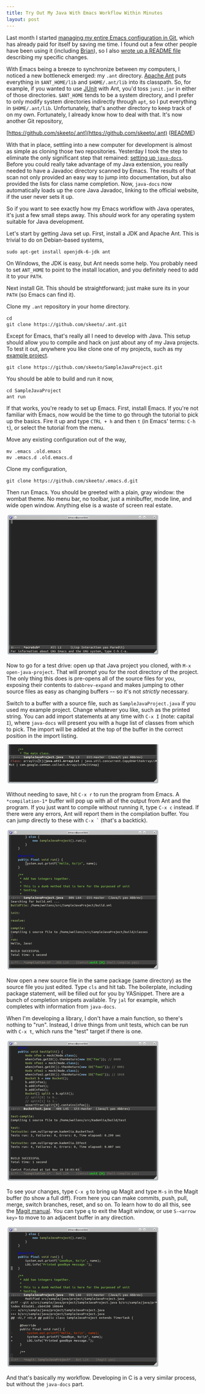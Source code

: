 ```yaml
---
title: Try Out My Java With Emacs Workflow Within Minutes
layout: post
---
```


Last month I started [managing my entire Emacs configuration in
Git](/blog/2011/10/19/), which has already paid for itself by saving
me time. I found out a few other people have been using it (including
[Brian](http://www.50ply.com/)), so I also [wrote up a README
file](https://github.com/skeeto/.emacs.d#readme) describing my
specific changes.

With Emacs being a breeze to synchronize between my computers, I
noticed a new bottleneck emerged: my `.ant`
directory. [Apache Ant](http://ant.apache.org/) puts everything in
`$ANT_HOME/lib` and `$HOME/.ant/lib` into its classpath. So, for
example, if you wanted to use [JUnit](http://www.junit.org/) with Ant,
you'd toss `junit.jar` in either of those directories. `$ANT_HOME`
tends to be a system directory, and I prefer to only modify system
directories indirectly through `apt`, so I put everything in
`$HOME/.ant/lib`. Unfortunately, that's another directory to keep
track of on my own. Fortunately, I already know how to deal with
that. It's now another Git repository,

[https://github.com/skeeto/.ant](https://github.com/skeeto/.ant)
([README](https://github.com/skeeto/.ant#readme))

With that in place, settling into a new computer for development is
almost as simple as cloning those two repositories. Yesterday I took
the step to eliminate the only significant step that remained:
[setting up `java-docs`](/blog/2010/10/14/). Before you could really
take advantage of my Java extension, you really needed to have a
Javadoc directory scanned by Emacs. The results of that scan not only
provided an easy way to jump into documentation, but also provided the
lists for class name completion. Now, `java-docs` now automatically
loads up the core Java Javadoc, linking to the official website, if
the user never sets it up.

So if you want to see exactly how my Emacs workflow with Java
operates, it's just a few small steps away. This *should* work for any
operating system suitable for Java development.

Let's start by getting Java set up. First, install a JDK and Apache
Ant. This is trivial to do on Debian-based systems,

    sudo apt-get install openjdk-6-jdk ant

On Windows, the JDK is easy, but Ant needs some help. You probably
need to set `ANT_HOME` to point to the install location, and you
definitely need to add it to your `PATH`.

Next install Git. This should be straightforward; just make sure its
in your `PATH` (so Emacs can find it).

Clone my `.ant` repository in your home directory.

    cd
    git clone https://github.com/skeeto/.ant.git

Except for Emacs, that's really all I need to develop with Java. This
setup should allow you to compile and hack on just about any of my
Java projects. To test it out, anywhere you like clone one of my
projects, such as my
[example project](https://github.com/skeeto/SampleJavaProject).

    git clone https://github.com/skeeto/SampleJavaProject.git

You should be able to build and run it now,

    cd SampleJavaProject
	ant run

If that works, you're ready to set up Emacs. First, install Emacs. If
you're not familiar with Emacs, now would be the time to go through
the tutorial to pick up the basics. Fire it up and type `CTRL + h` and
then `t` (in Emacs' terms: `C-h t`), or select the tutorial from the
menu.

Move any existing configuration out of the way,

    mv .emacs .old.emacs
	mv .emacs.d .old.emacs.d

Clone my configuration,

    git clone https://github.com/skeeto/.emacs.d.git

Then run Emacs. You should be greeted with a plain, gray window: the
wombat theme. No menu bar, no toolbar, just a minibuffer, mode line,
and wide open window. Anything else is a waste of screen real
estate.

[![](/img/emacs/init-thumb.png)](/img/emacs/init.png)

Now to go for a test drive: open up that Java project you cloned, with
`M-x open-java-project`. That will prompt you for the root directory
of the project. The only thing this does is pre-opens all of the
source files for you, exposing their contents to `dabbrev-expand` and
makes jumping to other source files as easy as changing buffers -- so
it's not *strictly* necessary.

Switch to a buffer with a source file, such as
`SampleJavaProject.java` if you used my example project. Change
whatever you like, such as the printed string. You can add import
statements at any time with `C-x I` (note: capital `I`), where
`java-docs` will present you with a huge list of classes from which to
pick. The import will be added at the top of the buffer in the correct
position in the import listing.

[![](/img/emacs/java-import-thumb.png)](/img/emacs/java-import.png)

Without needing to save, hit `C-x r` to run the program from Emacs. A
`*compilation-1*` buffer will pop up with all of the output from Ant
and the program. If you just want to compile without running it, type
`C-x c` instead. If there were any errors, Ant will report them in the
compilation buffer. You can jump directly to these with <code>C-x
`</code> (that's a backtick).

[![](/img/emacs/java-run-thumb.png)](/img/emacs/java-run.png)

Now open a new source file in the same package (same directory) as the
source file you just edited. Type `cls` and hit tab. The boilerplate,
including package statement, will be filled out for you by
YASnippet. There are a bunch of completion snippets available. Try
`jal` for example, which completes with information from `java-docs`.

When I'm developing a library, I don't have a main function, so
there's nothing to "run". Instead, I drive things from unit tests,
which can be run with `C-x t`, which runs the "test" target if there
is one.

[![](/img/emacs/junit-mock-thumb.png)](/img/emacs/junit-mock.png)

To see your changes, type `C-x g` to bring up Magit and type `M-s` in
the Magit buffer (to show a full diff). From here you can make
commits, push, pull, merge, switch branches, reset, and so on. To
learn how to do all this, see the
[Magit manual](http://philjackson.github.com/magit/magit.html). You
can type `q` to exit the Magit window, or use `S-<arrow key>` to move
to an adjacent buffer in any direction.

[![](/img/emacs/magit-thumb.png)](/img/emacs/magit.png)

And that's basically my workflow. Developing in C is a very similar
process, but without the `java-docs` part.
